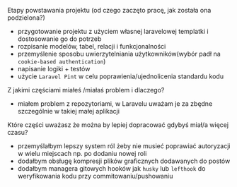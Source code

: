 Etapy powstawania projektu (od czego zaczęto pracę, jak została ona podzielona?)
- przygotowanie projektu z użyciem własnej laravelowej templatki i dostosowanie go do potrzeb
- rozpisanie modelów, tabel, relacji i funkcjonalności
- przemyślenie sposobu uwierzytelniania użytkowników(wybór padł na `cookie-based authentication`)
- napisanie logiki + testów
- użycie `Laravel Pint` w celu poprawienia/ujednolicenia standardu kodu

Z jakimi częściami miałeś /miałaś problem i dlaczego?
- miałem problem z repozytoriami, w Laravelu uważam je za zbędne szczególnie w takiej małej aplikacji

Które części uważasz że można by lepiej dopracować gdybyś miał/a więcej czasu?
- przemyślałbym lepszy system ról żeby nie musieć poprawiać autoryzacji w wielu miejscach np. po dodaniu nowej roli
- dodałbym obsługę kompresji plików graficznych dodawanych do postów
- dodałbym managera gitowych hooków jak `husky` lub `lefthook` do weryfikowania kodu przy commitowaniu/pushowaniu
